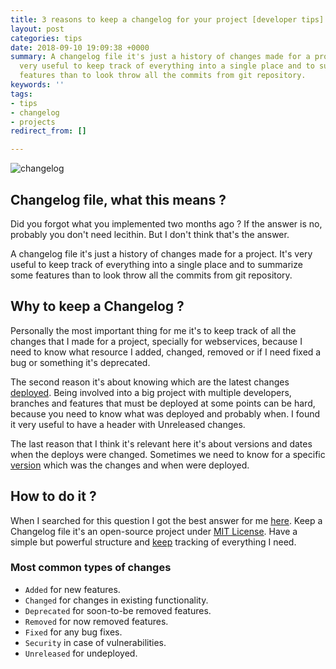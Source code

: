 ```yaml
---
title: 3 reasons to keep a changelog for your project [developer tips]
layout: post
categories: tips
date: 2018-09-10 19:09:38 +0000
summary: A changelog file it's just a history of changes made for a project. It's
  very useful to keep track of everything into a single place and to summarize some
  features than to look throw all the commits from git repository.
keywords: ''
tags:
- tips
- changelog
- projects
redirect_from: []

---
```

![changelog](https://keepachangelog.com/assets/images/logo-fe0986a5.png)

## Changelog file, what this means ?

Did you forgot what you implemented two months ago ? If the answer is no, probably you don't need lecithin. But I don't think that's the answer.

A changelog file it's just a history of changes made for a project. It's very useful to keep track of everything into a single place and to summarize some features than to look throw all the commits from git repository.

## Why to keep a Changelog ?

Personally the most important thing for me it's to keep track of all the changes that I made for a project, specially for webservices, because I need to know what resource I added, changed, removed or if I need fixed a bug or something it's deprecated.

The second reason it's about knowing which are the latest changes [deployed](/tips/5-questions-build-custom-alexa-skill//). Being involved into a big project with multiple developers, branches and features that must be deployed at some points can be hard, because you need to know what was deployed and probably when. I found it very useful to have a header with Unreleased changes.

The last reason that I think it's relevant here it's about versions and dates when the deploys were changed. Sometimes we need to know for a specific [version](/tools/mail-server-localhost/) which was the changes and when were deployed.

## How to do it ?

When I searched for this question I got the best answer for me [here](https://keepachangelog.com/en/1.0.0/). Keep a Changelog file it's an open-source project under [MIT License](https://choosealicense.com/licenses/mit/). Have a simple but powerful structure and [keep](/tools/bootable-windows-usb-from-mac/) tracking of everything I need.

### Most common types of changes

* `Added` for new features.
* `Changed` for changes in existing functionality.
* `Deprecated` for soon-to-be removed features.
* `Removed` for now removed features.
* `Fixed` for any bug fixes.
* `Security` in case of vulnerabilities.
* `Unreleased` for undeployed.